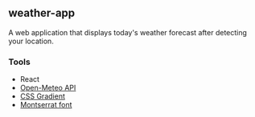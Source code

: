 ## weather-app
A web application that displays today's weather forecast after detecting your location.

### Tools
* React
* [Open-Meteo API](https://open-meteo.com/)
* [CSS Gradient](cssgradient.io)
* [Montserrat font](https://fonts.google.com/specimen/Montserrat)
